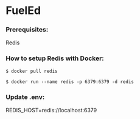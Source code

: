 # FuelEd

### Prerequisites:
Redis

### How to setup Redis with Docker:  
```
$ docker pull redis

$ docker run --name redis -p 6379:6379 -d redis
```

### Update .env:  
REDIS_HOST=redis://localhost:6379
